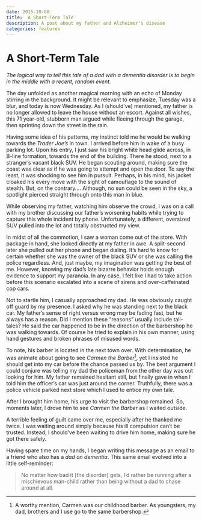 ```yaml
---
date: 2015-10-08
title:  A Short-Term Tale
description: A post about my father and Alzheimer's disease
categories: features
---
```

# A Short-Term Tale

*The logical way to tell this tale of a dad with a dementia disorder is to begin in the middle with a recent, random event.*

The day unfolded as another magical morning with an echo of Monday stirring in the background. It might be relevant to emphasize, Tuesday was a blur, and today is now Wednesday. As I (should’ve) mentioned, my father is no longer allowed to leave the house without an escort. Against all wishes, this 71 year-old, stubborn man argued while fleeing through the garage, then sprinting down the street in the rain. 

Having some idea of his patterns, my instinct told me he would be walking towards the *Trader Joe’s* in town. I arrived before him in wake of a busy parking lot. Upon his entry, I just saw his bright white head glide across, in B-line formation, towards the end of the building. There he stood, next to a stranger’s vacant black SUV. He began scouting around, making sure the coast was clear as if he was going to attempt and open the door. To say the least, it was shocking to see him in pursuit. Perhaps, in his mind, his jacket cloaked his every move with the sight of camouflage to the sound of stealth. But, on the contrary…. Although, no sun could be seen in the sky, a spotlight pierced straight through onto this man in blue. 

While observing my father, watching him observe the crowd, I was on a call with my brother discussing our father’s worsening habits while trying to capture this whole incident by phone. Unfortunately, a different, oversized SUV pulled into the lot and totally obstructed my view. 

In midst of all the commotion, I saw a woman come out of the store. With package in hand, she looked directly at my father in awe. A split-second later she pulled out her phone and began dialing. It’s hard to know for certain whether she was the owner of the black SUV or she was calling the police regardless. And, just maybe, my imagination was getting the best of me. However, knowing my dad’s late bizarre behavior holds enough evidence to support my paranoia. In any case, I felt like I had to take action before this scenario escalated into a scene of sirens and over-caffeinated cop cars. 

Not to startle him, I casually approached my dad. He was obviously caught off guard by my presence. I asked why he was standing next to the black car. My father’s sense of right versus wrong may be fading fast, but he always has a reason. Did I mention these “reasons” usually include tall-tales? He said the car happened to be in the direction of the barbershop he was walking towards. Of course he tried to explain in his own manner, using hand gestures and broken phrases of misused words. 

To note, his barber is located in the next town over. With determination, he was animate about going to see *Carmen the Barber*[^1], yet I insisted he should get into my car before the chance passed us by. The best argument I could conjure was telling my dad the policeman from the other day was out looking for him. My father remained hesitant still, but finally gave in when I told him the officer’s car was just around the corner. Truthfully, there was a police vehicle parked next store which I used to entice my own tale. 

After I brought him home, his urge to visit the barbershop remained. So, moments later, I drove him to see *Carmen the Barber* as I waited outside. 

A terrible feeling of guilt came over me, especially after he thanked me twice. I was waiting around simply because his ill compulsion can’t be trusted. Instead, I should’ve been waiting to drive him home, making sure he got there safely. 

Having spare time on my hands, I began writing this message as an email to a friend who also has a *dad on dementia*. This same email evolved into a little self-reminder: 

> No matter how bad it [the disorder] gets, I’d rather be running after a mischievous man-child rather than being without a dad to chase around at all.

[^1]: A worthy mention, Carmen was our childhood barber. As youngsters, my dad, brothers and I use go to the same barbershop.
<!--stackedit_data:
eyJwcm9wZXJ0aWVzIjoidGl0bGU6IEEgU2hvcnQtVGVybSBUYW
xlXG5hdXRob3I6IFNjb3R0IFJvZFxuY2F0ZWdvcmllczogRmVh
dHVyZXNcbnN0YXR1czogcHVibGlzaGVkXG5kYXRlOiAnMjAxNS
0xMC0xMidcbiIsImhpc3RvcnkiOlsxMzQzMDg1NjQyLDE2NzY3
NzA4NTYsMjg3NjE2OTA5LC0yNDI2OTI3MjBdfQ==
-->